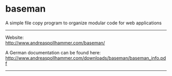 # baseman
A simple file copy program to organize modular code for web applications

---

Website:  
<http://www.andreaspollhammer.com/baseman/>

A German documentation can be found here:  
<http://www.andreaspollhammer.com/downloads/baseman/baseman_info.pdf>

---
